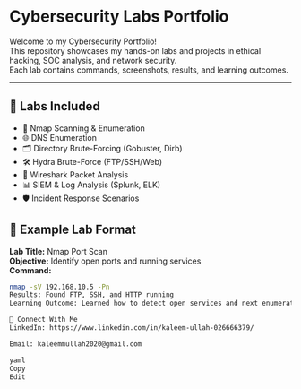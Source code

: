 # Cybersecurity Labs Portfolio

Welcome to my Cybersecurity Portfolio!  
This repository showcases my hands-on labs and projects in ethical hacking, SOC analysis, and network security.  
Each lab contains commands, screenshots, results, and learning outcomes.  

---

## 📂 Labs Included
- 🔎 Nmap Scanning & Enumeration
- 🌐 DNS Enumeration
- 🗂️ Directory Brute-Forcing (Gobuster, Dirb)
- 🛠️ Hydra Brute-Force (FTP/SSH/Web)
- 📡 Wireshark Packet Analysis
- 📊 SIEM & Log Analysis (Splunk, ELK)
- 🛡️ Incident Response Scenarios


## 📌 Example Lab Format
**Lab Title:** Nmap Port Scan  
**Objective:** Identify open ports and running services  
**Command:**  
```bash
nmap -sV 192.168.10.5 -Pn
Results: Found FTP, SSH, and HTTP running
Learning Outcome: Learned how to detect open services and next enumeration steps

🔗 Connect With Me
LinkedIn: https://www.linkedin.com/in/kaleem-ullah-026666379/

Email: kaleemmullah2020@gmail.com

yaml
Copy
Edit

